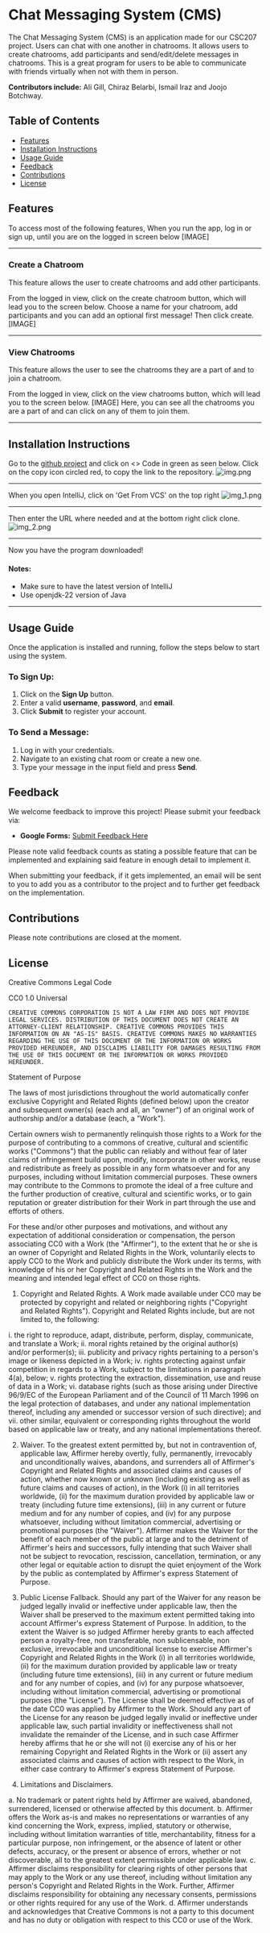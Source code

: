 # Chat Messaging System (CMS)

The Chat Messaging System (CMS) is an application made for our CSC207 project. 
Users can chat with one another in chatrooms.
It allows users to create chatrooms, add participants and send/edit/delete messages in chatrooms.
This is a great program for users to be able to communicate with friends virtually when not with them in person.

**Contributors include:** Ali Gill, Chiraz Belarbi, Ismail Iraz and Joojo Botchway.

## Table of Contents
- [Features](#features)
- [Installation Instructions](#installation-instructions)
- [Usage Guide ](#usage-guide)
- [Feedback ](#feedback)
- [Contributions ](#contributions)
- [License](#license)

## Features

To access most of the following features, 
When you run the app, log in or sign up, until you are on the logged in screen below
[IMAGE]

***

### Create a Chatroom
This feature allows the user to create chatrooms and add other participants.

From the logged in view, click on the create chatroom button, which will lead you to the screen below.
Choose a name for your chatroom, add participants and you can add an optional first message! Then click create.
[IMAGE]

***

### View Chatrooms
This feature allows the user to see the chatrooms they are a part of and to join a chatroom.

From the logged in view, click on the view chatrooms button, which will lead you to the screen below.
[IMAGE]
Here, you can see all the chatrooms you are a part of and can click on any of them to join them.

***

## Installation Instructions

Go to the [github project](https://github.com/belarbic/CMS) and click on <> Code in green as seen below.
Click on the copy icon circled red, to copy the link to the repository.
![img.png](img.png)

***

When you open IntelliJ, click on 'Get From VCS' on the top right
![img_1.png](img_1.png)

***

Then enter the URL where needed and at the bottom right click clone.
![img_2.png](img_2.png)

***

Now you have the program downloaded!

#### Notes:
- Make sure to have the latest version of IntelliJ
- Use openjdk-22 version of Java

***

## Usage Guide

Once the application is installed and running, follow the steps below to start using the system.

### To Sign Up:
1. Click on the **Sign Up** button.
2. Enter a valid **username**, **password**, and **email**.
3. Click **Submit** to register your account.

### To Send a Message:
1. Log in with your credentials.
2. Navigate to an existing chat room or create a new one.
3. Type your message in the input field and press **Send**.

## Feedback

We welcome feedback to improve this project! Please submit your feedback via:

- **Google Forms:** [Submit Feedback Here](https://forms.gle/ERkbM7CtuZeFJwec7)

Please note valid feedback counts as stating a possible feature that can be implemented and explaining
said feature in enough detail to implement it.

When submitting your feedback, if it gets implemented, an email will be sent to you to add you as a contributor
to the project and to further get feedback on the implementation.


## Contributions

Please note contributions are closed at the moment.

## License

Creative Commons Legal Code

CC0 1.0 Universal

    CREATIVE COMMONS CORPORATION IS NOT A LAW FIRM AND DOES NOT PROVIDE
    LEGAL SERVICES. DISTRIBUTION OF THIS DOCUMENT DOES NOT CREATE AN
    ATTORNEY-CLIENT RELATIONSHIP. CREATIVE COMMONS PROVIDES THIS
    INFORMATION ON AN "AS-IS" BASIS. CREATIVE COMMONS MAKES NO WARRANTIES
    REGARDING THE USE OF THIS DOCUMENT OR THE INFORMATION OR WORKS
    PROVIDED HEREUNDER, AND DISCLAIMS LIABILITY FOR DAMAGES RESULTING FROM
    THE USE OF THIS DOCUMENT OR THE INFORMATION OR WORKS PROVIDED
    HEREUNDER.

Statement of Purpose

The laws of most jurisdictions throughout the world automatically confer
exclusive Copyright and Related Rights (defined below) upon the creator
and subsequent owner(s) (each and all, an "owner") of an original work of
authorship and/or a database (each, a "Work").

Certain owners wish to permanently relinquish those rights to a Work for
the purpose of contributing to a commons of creative, cultural and
scientific works ("Commons") that the public can reliably and without fear
of later claims of infringement build upon, modify, incorporate in other
works, reuse and redistribute as freely as possible in any form whatsoever
and for any purposes, including without limitation commercial purposes.
These owners may contribute to the Commons to promote the ideal of a free
culture and the further production of creative, cultural and scientific
works, or to gain reputation or greater distribution for their Work in
part through the use and efforts of others.

For these and/or other purposes and motivations, and without any
expectation of additional consideration or compensation, the person
associating CC0 with a Work (the "Affirmer"), to the extent that he or she
is an owner of Copyright and Related Rights in the Work, voluntarily
elects to apply CC0 to the Work and publicly distribute the Work under its
terms, with knowledge of his or her Copyright and Related Rights in the
Work and the meaning and intended legal effect of CC0 on those rights.

1. Copyright and Related Rights. A Work made available under CC0 may be
   protected by copyright and related or neighboring rights ("Copyright and
   Related Rights"). Copyright and Related Rights include, but are not
   limited to, the following:

i. the right to reproduce, adapt, distribute, perform, display,
communicate, and translate a Work;
ii. moral rights retained by the original author(s) and/or performer(s);
iii. publicity and privacy rights pertaining to a person's image or
likeness depicted in a Work;
iv. rights protecting against unfair competition in regards to a Work,
subject to the limitations in paragraph 4(a), below;
v. rights protecting the extraction, dissemination, use and reuse of data
in a Work;
vi. database rights (such as those arising under Directive 96/9/EC of the
European Parliament and of the Council of 11 March 1996 on the legal
protection of databases, and under any national implementation
thereof, including any amended or successor version of such
directive); and
vii. other similar, equivalent or corresponding rights throughout the
world based on applicable law or treaty, and any national
implementations thereof.

2. Waiver. To the greatest extent permitted by, but not in contravention
   of, applicable law, Affirmer hereby overtly, fully, permanently,
   irrevocably and unconditionally waives, abandons, and surrenders all of
   Affirmer's Copyright and Related Rights and associated claims and causes
   of action, whether now known or unknown (including existing as well as
   future claims and causes of action), in the Work (i) in all territories
   worldwide, (ii) for the maximum duration provided by applicable law or
   treaty (including future time extensions), (iii) in any current or future
   medium and for any number of copies, and (iv) for any purpose whatsoever,
   including without limitation commercial, advertising or promotional
   purposes (the "Waiver"). Affirmer makes the Waiver for the benefit of each
   member of the public at large and to the detriment of Affirmer's heirs and
   successors, fully intending that such Waiver shall not be subject to
   revocation, rescission, cancellation, termination, or any other legal or
   equitable action to disrupt the quiet enjoyment of the Work by the public
   as contemplated by Affirmer's express Statement of Purpose.

3. Public License Fallback. Should any part of the Waiver for any reason
   be judged legally invalid or ineffective under applicable law, then the
   Waiver shall be preserved to the maximum extent permitted taking into
   account Affirmer's express Statement of Purpose. In addition, to the
   extent the Waiver is so judged Affirmer hereby grants to each affected
   person a royalty-free, non transferable, non sublicensable, non exclusive,
   irrevocable and unconditional license to exercise Affirmer's Copyright and
   Related Rights in the Work (i) in all territories worldwide, (ii) for the
   maximum duration provided by applicable law or treaty (including future
   time extensions), (iii) in any current or future medium and for any number
   of copies, and (iv) for any purpose whatsoever, including without
   limitation commercial, advertising or promotional purposes (the
   "License"). The License shall be deemed effective as of the date CC0 was
   applied by Affirmer to the Work. Should any part of the License for any
   reason be judged legally invalid or ineffective under applicable law, such
   partial invalidity or ineffectiveness shall not invalidate the remainder
   of the License, and in such case Affirmer hereby affirms that he or she
   will not (i) exercise any of his or her remaining Copyright and Related
   Rights in the Work or (ii) assert any associated claims and causes of
   action with respect to the Work, in either case contrary to Affirmer's
   express Statement of Purpose.

4. Limitations and Disclaimers.

a. No trademark or patent rights held by Affirmer are waived, abandoned,
surrendered, licensed or otherwise affected by this document.
b. Affirmer offers the Work as-is and makes no representations or
warranties of any kind concerning the Work, express, implied,
statutory or otherwise, including without limitation warranties of
title, merchantability, fitness for a particular purpose, non
infringement, or the absence of latent or other defects, accuracy, or
the present or absence of errors, whether or not discoverable, all to
the greatest extent permissible under applicable law.
c. Affirmer disclaims responsibility for clearing rights of other persons
that may apply to the Work or any use thereof, including without
limitation any person's Copyright and Related Rights in the Work.
Further, Affirmer disclaims responsibility for obtaining any necessary
consents, permissions or other rights required for any use of the
Work.
d. Affirmer understands and acknowledges that Creative Commons is not a
party to this document and has no duty or obligation with respect to
this CC0 or use of the Work.